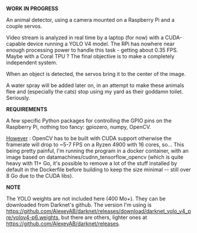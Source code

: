**WORK IN PROGRESS**

An animal detector, using a camera mounted on a Raspberry Pi and a couple servos.

Video stream is analyzed in real time by a laptop (for now) with a CUDA-capable device running a YOLO V4 model.
The RPi has nowhere near enough processing power to handle this task - getting about 0.35 FPS. Maybe with a Coral TPU ?
The final objective is to make a completely independent system.

When an object is detected, the servos bring it to the center of the image. 

A water spray will be added later on, in an attempt to make these animals flee and (especially the cats) stop using my yard as their goddamn toilet. Seriously.


**REQUIREMENTS**

A few specific Python packages for controlling the GPIO pins on the Raspberry Pi, nothing too fancy: gpiozero, numpy, OpenCV.

<u>However</u> : OpenCV has to be built with CUDA support otherwise the framerate will drop to ~5-7 FPS on a Ryzen 4900 with 16 cores, so... 
This being pretty painful, I'm running the program in a docker container, with an image based on datamachines/cudnn_tensorflow_opencv (which is quite heavy with 11+ Go, it's possible to remove a lot of the stuff installed by default in the Dockerfile before building to keep the size minimal -- still over 8 Go due to the CUDA libs).

**NOTE**

The YOLO weights are not included here (400 Mo+). They can be downloaded from Darknet's github.
The version I'm using is https://github.com/AlexeyAB/darknet/releases/download/darknet_yolo_v4_pre/yolov4-p6.weights, but there are others, lighter ones at https://github.com/AlexeyAB/darknet/releases. 
